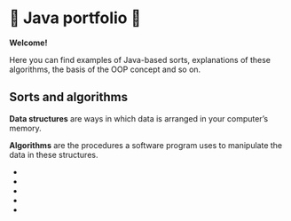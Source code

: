 # 👻 Java portfolio 👻
<p><b>Welcome!</b>

 Here you can find examples of Java-based sorts, explanations of these algorithms, the basis of the OOP concept and so on. 

 ## Sorts and algorithms

 __Data structures__ are ways in which data is arranged in your computer’s memory.
 
 __Algorithms__ are the procedures a software program uses to 
manipulate the data in these structures.
 <ul>
    <li></li>
    <li></li>
    <li></li>
    <li></li>
    <li></li>
</ul>